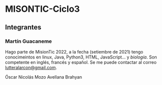 # MISONTIC-Ciclo3
## Integrantes
### Martín Guacaneme
Hago parte de MisionTic 2022, a la fecha (setiembre de 2021) tengo conocimeintos en linux, Java, Python3, HTML, JavaScript... y *biología*. Son competente en inglés, francés y español. Se me puede contactar al correo lutteralarcon@gmail.com.


Óscar Nicolás Mozo Avellana
Brahyan 
